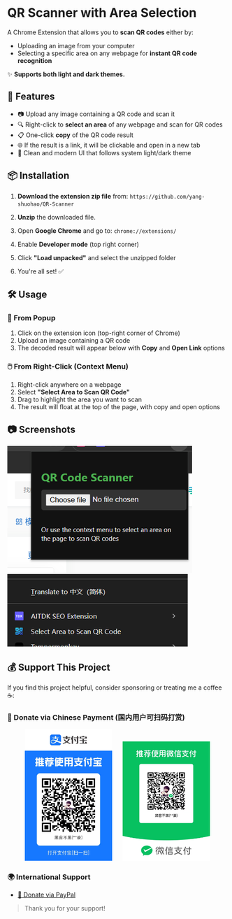 # QR Scanner with Area Selection

A Chrome Extension that allows you to **scan QR codes** either by:

- Uploading an image from your computer
- Selecting a specific area on any webpage for **instant QR code recognition**

✨ **Supports both light and dark themes.**

## 🚀 Features

- 📷 Upload any image containing a QR code and scan it
- 🔍 Right-click to **select an area** of any webpage and scan for QR codes
- 📋 One-click **copy** of the QR code result
- 🌐 If the result is a link, it will be clickable and open in a new tab
- 🎨 Clean and modern UI that follows system light/dark theme

## 📦 Installation

1. **Download the extension zip file** from:  `https://github.com/yang-shuohao/QR-Scanner`

2. **Unzip** the downloaded file.

3. Open **Google Chrome** and go to:  `chrome://extensions/`

4. Enable **Developer mode** (top right corner)

5. Click **"Load unpacked"** and select the unzipped folder

6. You're all set! ✅

## 🛠️ Usage

### 📁 From Popup

1. Click on the extension icon (top-right corner of Chrome)
2. Upload an image containing a QR code
3. The decoded result will appear below with **Copy** and **Open Link** options

### 🖱️ From Right-Click (Context Menu)

1. Right-click anywhere on a webpage
2. Select **"Select Area to Scan QR Code"**
3. Drag to highlight the area you want to scan
4. The result will float at the top of the page, with copy and open options

## 📷 Screenshots
![插件界面](screenshots/1.png)
![插件界面](screenshots/2.png)

## 💰 Support This Project

If you find this project helpful, consider sponsoring or treating me a coffee ☕:

### 🧧 Donate via Chinese Payment (国内用户可扫码打赏)

<p align="center">
  <img src="assets/alipay.jpg" alt="Alipay" width="200" style="margin-right: 20px;"/>
  <img src="assets/wechat.jpg" alt="WeChat Pay" width="200"/>
</p>

### 🌍 International Support

- [💸 Donate via PayPal](https://paypal.me/yangshuohao?country.x=C2&locale.x=zh_XC)

> Thank you for your support!